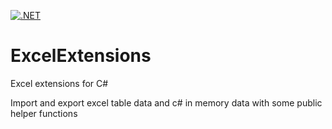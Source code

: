 [![.NET](https://github.com/domshyra/ExcelExtensions/actions/workflows/dotnet.yml/badge.svg?branch=master)](https://github.com/domshyra/ExcelExtensions/actions/workflows/dotnet.yml)
# ExcelExtensions
Excel extensions for C#

Import and export excel table data and c# in memory data with some public helper functions
